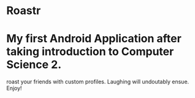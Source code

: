 # Roastr
# My first Android Application after taking introduction to Computer Science 2.
 <p> roast your friends with custom profiles. Laughing will undoutably ensue. Enjoy! </p>
